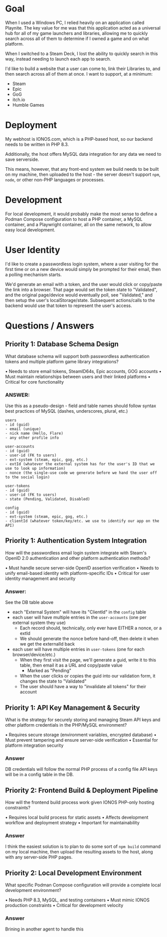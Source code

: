 # Goal

When I used a Windows PC, I relied heavily on an application called Playnite. The key value for me was that this application acted as a universal hub for all of my game launchers and libraries, allowing me to quickly search across all of them to determine if I owned a game and on what platform.

When I switched to a Steam Deck, I lost the ability to quickly search in this way, instead needing to launch each app to search.

I'd like to build a website that a user can come to, link their Libraries to, and then search across all of them at once. I want to support, at a minimum:

- Steam
- Epic
- GoG
- itch.io
- Humble Games

# Deployment

My webhost is IONOS.com, which is a PHP-based host, so our backend needs to be written in PHP 8.3.

Additionally, the host offers MySQL data integration for any data we need to save serverside.

This means, however, that any front-end system we build needs to be built on my machine, then uploaded to the host - the server doesn't support `npm`, `node`, or other non-PHP languages or processes.

# Development

For local development, it would probably make the most sense to define a Podman Compose configuration to host a PHP container, a MySQL container, and a Playwright container, all on the same network, to allow easy local development.

# User Identity

I'd like to create a passwordless login system, where a user visiting for the first time or on a new device would simply be prompted for their email, then a polling mechanism starts.

We'd generate an email with a token, and the user would click or copy/paste the link into a browser. That page would set the token state to "Validated", and the original page/device would eventually poll, see "Validated," and then setup the user's localStorage/state. Subsequent actions/calls to the backend would use that token to represent the user's access.

# Questions / Answers

## Priority 1: Database Schema Design

 What database schema will support both passwordless authentication tokens and multiple platform game library integrations?

 • Needs to store email tokens, SteamID64s, Epic accounts, GOG accounts
 • Must maintain relationships between users and their linked platforms
 • Critical for core functionality

### ANSWER:

Use this as a pseudo-design - field and table names should follow syntax best practices of MySQL (dashes, underscores, plural, etc.)

```
users
- id (guid)
- email (unique)
- nick name (Hello, Flare)
- any other profile info

user-accounts
- id (guid)
- user-id (FK to users)
- ext-system (steam, epic, gog, etc.)
- extId (whatever the external system has for the user's ID that we use to look up information)
- nonce (the single-use code we generate before we hand the user off to the social login)

user-tokens
- id (guid)
- user-id (FK to users)
- state (Pending, Validated, Disabled)

config
- id (guid)
- ext-system (steam, epic, gog, etc.)
- clientId (whatever token/key/etc. we use to identify our app on the API)
```

## Priority 1: Authentication System Integration

 How will the passwordless email login system integrate with Steam's OpenID 2.0 authentication and other platform authentication methods?

 • Must handle secure server-side OpenID assertion verification
 • Needs to unify email-based identity with platform-specific IDs
 • Critical for user identity management and security

### Answer:

See the DB table above 

- each "External System" will have its "ClientId" in the `config` table
- each user will have multiple entries in the `user-accounts` (one per external system they use)
    * Each record should, technically, only ever have EITHER a nonce, or a extId
    * We should generate the nonce before hand-off, then delete it when we get the externalId back
- each user will have multiple entries in `user-tokens` (one for each browser/device/etc.)
    * When they first visit the page, we'll generate a guid, write it to this table, then email it as a URL and copy/paste value
        + Marked as "Pending"
    * When the user clicks or copies the guid into our validation form, it changes the state to "Validated"
    * The user should have a way to "invalidate all tokens" for their account

## Priority 1: API Key Management & Security

 What is the strategy for securely storing and managing Steam API keys and other platform credentials in the PHP/MySQL environment?

 • Requires secure storage (environment variables, encrypted database)
 • Must prevent tampering and ensure server-side verification
 • Essential for platform integration security

### Answer

DB credentials will follow the normal PHP process of a config file
API keys will be in a config table in the DB.

## Priority 2: Frontend Build & Deployment Pipeline

 How will the frontend build process work given IONOS PHP-only hosting constraints?

 • Requires local build process for static assets
 • Affects development workflow and deployment strategy
 • Important for maintainability

### Answer

I think the easiest solution is to plan to do some sort of `npm build` command on my local machine, then upload the resulting assets to the host, along with any server-side PHP pages.

## Priority 2: Local Development Environment

 What specific Podman Compose configuration will provide a complete local development environment?

 • Needs PHP 8.3, MySQL, and testing containers
 • Must mimic IONOS production constraints
 • Critical for development velocity

### Answer

Brining in another agent to handle this
